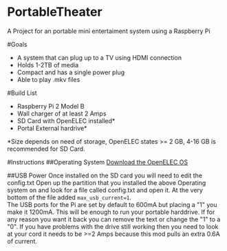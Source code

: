 # PortableTheater
A Project for an portable mini entertaiment system using a Raspberry Pi

#Goals
- A system that can plug up to a TV using HDMI connection
- Holds 1-2TB of media
- Compact and has a single power plug
- Able to play .mkv files

#Build List
- Raspberry Pi 2 Model B
- Wall charger of at least 2 Amps
- SD Card with OpenELEC installed*
- Portal External hardrive*

*Size depends on need of storage, OpenELEC states >= 2 GB, 4-16 GB is recommended for SD Card.

#Instructions
##Operating System
[Download the OpenELEC OS](http://openelec.tv/get-openelec.)

##USB Power
Once installed on the SD card you will need to edit the config.txt 
Open up the partition that you installed the above Operating system on and look for a file called config.txt and open it.
At the very bottom of the file added `max_usb_current=1`.<br>
The USB ports for the Pi are set by default to 600mA but placing a "1" you make it 1200mA. This will be enough to run your portable harddrive. If for any reason you want it back you can remove the text or change the "1" to a "0". If you have problems with the drive still working then you need to look at your cord it needs to be >=2 Amps because this mod pulls an extra 0.6A of current.

##
